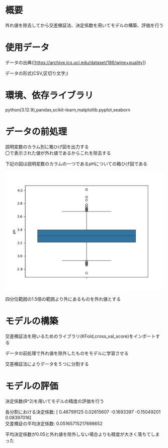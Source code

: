 # 概要
外れ値を除去してから交差検証法、決定係数を用いてモデルの構築、評価を行う  

# 使用データ

データの出典([https://archive.ics.uci.edu/dataset/186/wine+quality])

データの形式(CSV,区切り文字;)

# 環境、依存ライブラリ
python(3.12.9),pandas,scikit-learn,matplotlib.pyplot,seaborn  

# データの前処理
説明変数のカラム別に箱ひげ図を出力する  
〇で表示された値が外れ値であるからこれを除去する  

下記の図は説明変数のカラムの一つであるpHについての箱ひげ図である  

![箱ひげ図の例](pH.png)  

四分位範囲の1.5倍の範囲より外にあるものを外れ値とする  



# モデルの構築
交差検証法を用いるためのライブラリ(KFold,cross_val_score)をインポートする  

データの前処理で外れ値を除外したものをモデルに学習させる  

交差検証法によりデータを５つに分割する  

# モデルの評価
決定係数(R^2)を用いてモデルの精度の評価を行う  

各分割における決定係数: [ 0.46799125  0.02615607 -0.1693397  -0.15049201  0.08397016]  
交差検証の平均決定係数: 0.05165715217698652  

平均決定係数が0.05と外れ値を除外しない場合よりも精度が大きく落ちてしまった  



